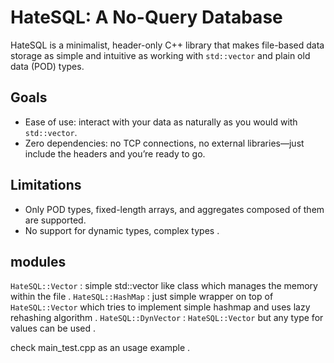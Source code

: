 # HateSQL: A No-Query Database

HateSQL is a minimalist, header-only C++ library that makes file-based data storage as simple and intuitive as working with `std::vector` and plain old data (POD) types.

## Goals
- Ease of use: interact with your data as naturally as you would with `std::vector`.
- Zero dependencies: no TCP connections, no external libraries—just include the headers and you’re ready to go.

## Limitations
- Only POD types, fixed-length arrays, and aggregates composed of them are supported.
- No support for dynamic types, complex types .

## modules
`HateSQL::Vector` : simple std::vector like class which manages the memory within the file .
`HateSQL::HashMap` : just simple wrapper on top of `HateSQL::Vector` which tries to implement simple hashmap and uses lazy rehashing algorithm .
`HateSQL::DynVector` : `HateSQL::Vector` but any type for values can be used . 

check main_test.cpp as an usage example .
